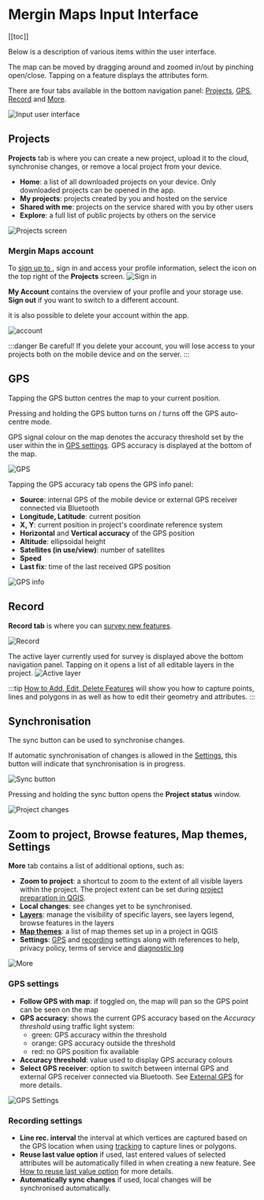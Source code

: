# Mergin Maps Input Interface
[[toc]]

Below is a description of various items within the user interface. 

The map can be moved by dragging around and zoomed in/out by pinching open/close. Tapping on a feature displays the attributes form.

There are four tabs available in the bottom navigation panel: [Projects](#projects), [GPS](#gps), [Record](#record) and [More](#zoom-to-project-browse-features-map-themes-settings).

![Input user interface](./input_gui.png)

## Projects
**Projects** tab is where you can create a new project, upload it to the cloud, synchronise changes, or remove a local project from your device.
- **Home**: a list of all downloaded projects on your device. Only downloaded projects can be opened in the app.
- **My projects**: projects created by you and hosted on the <MainPlatformName /> service
- **Shared with me**: projects on the <MainPlatformName /> service shared with you by other users
- **Explore**: a full list of public projects by others on the <MainPlatformName /> service

![Projects screen](./input-projects.png) 

### Mergin Maps account
To [sign up to <MainPlatformName />](../setup/sign-up-to-mergin-maps/#from-mergin-maps-input), sign in and access your profile information, select the icon on the top right of the **Projects** screen.
![Sign in](./input-account.png)

**My Account** contains the overview of your profile and your storage use. **Sign out** if you want to switch to a different account. 

<Badge text="Since Input 1.5.2" type="tip"/> it is also possible to delete your <MainPlatformName /> account within the app.

![account](./input-my-account.png)

:::danger
Be careful! If you delete your account, you will lose access to your <MainPlatformName /> projects both on the mobile device and on the server.
:::

## GPS
Tapping the GPS button centres the map to your current position. 

Pressing and holding the GPS button turns on / turns off the GPS auto-centre mode.

GPS signal colour on the map denotes the accuracy threshold set by the user within the <MobileAppName /> in [GPS settings](#gps-settings). GPS accuracy is displayed at the bottom of the map. 

![GPS](./input-gps.png) 

Tapping the GPS accuracy tab opens the GPS info panel:
- **Source**: internal GPS of the mobile device or external GPS receiver connected via Bluetooth
- **Longitude, Latitude**: current position
- **X, Y**: current position in project's coordinate reference system
- **Horizontal** and **Vertical accuracy** of the GPS position
- **Altitude**: ellipsoidal height
- **Satellites (in use/view)**: number of satellites
- **Speed**
- **Last fix**: time of the last received GPS position

![GPS info](./input-gps-info.png) 


## Record
**Record tab** is where you can [survey new features](./input_features/). 

![Record](./input-record.png) 

The active layer currently used for survey is displayed above the bottom navigation panel. Tapping on it opens a list of all editable layers in the project.
![Active layer](./input-active-layer.png)

:::tip
[How to Add, Edit, Delete Features](../input_features) will show you how to capture points, lines and polygons in <MobileAppName /> as well as how to edit their geometry and attributes.
:::

## Synchronisation
The sync button can be used to synchronise changes. 

If automatic synchronisation of changes is allowed in the [Settings](#recording-settings), this button will indicate that synchronisation is in progress.

![Sync button](./input-autosync.png)

Pressing and holding the sync button opens the **Project status** window.

![Project changes](./input-project-status.png)


## Zoom to project, Browse features, Map themes, Settings
**More** tab contains a list of additional options, such as:
- **Zoom to project**: a shortcut to zoom to the extent of all visible layers within the project. The project extent can be set during [project preparation in QGIS](../gis/features/#project-extent).
- **Local changes**: see changes yet to be synchronised.
- [**Layers**](./layers/): manage the visibility of specific layers, see layers legend, browse features in the layers
- [**Map themes**](../gis/setup_themes/): a list of map themes set up in a <MainPlatformName /> project in QGIS
- **Settings**: [GPS](#gps-settings) and [recording](#recording-settings) settings along with references to help, privacy policy, terms of service and [diagnostic log](../misc/troubleshoot/#diagnostic-log-on-mergin-maps-input)

![More](./input-settings.png)

### GPS settings
- **Follow GPS with map**: if toggled on, the map will pan so the GPS point can be seen on the map
- **GPS accuracy**: shows the current GPS accuracy based on the *Accuracy threshold* using traffic light system:
   - green: GPS accuracy within the threshold
   - orange: GPS accuracy outside the threshold
   - red: no GPS position fix available
- **Accuracy threshold**: value used to display GPS accuracy colours
- **Select GPS receiver**: option to switch between internal GPS and external GPS receiver connected via Bluetooth. See [External GPS](./external_gps/) for more details.

![GPS Settings](./input-settings2.png)

### Recording settings
- **Line rec. interval** the interval at which vertices are captured based on the GPS location when using [tracking](./input_features/#capture-lines-or-areas) to capture lines or polygons.
- **Reuse last value option** if used, last entered values of selected attributes will be automatically filled in when creating a new feature. See  [How to reuse last value option](./reuse-last-values/) for more details.
- **Automatically sync changes** if used, local changes will be synchronised automatically.

